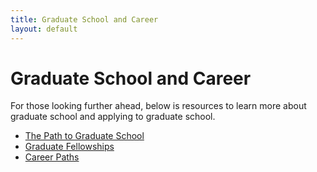 ```yaml
---
title: Graduate School and Career
layout: default
---
```

<link rel="stylesheet" href="/main.css">

# Graduate School and Career

For those looking further ahead, below is resources to learn more about graduate school and applying to graduate school.

- [The Path to Graduate School](/grad_career/path_to_grad_school.html)
- [Graduate Fellowships](/grad_career/grad_fellowships.html)
- [Career Paths](/grad_career/career_paths.html)
